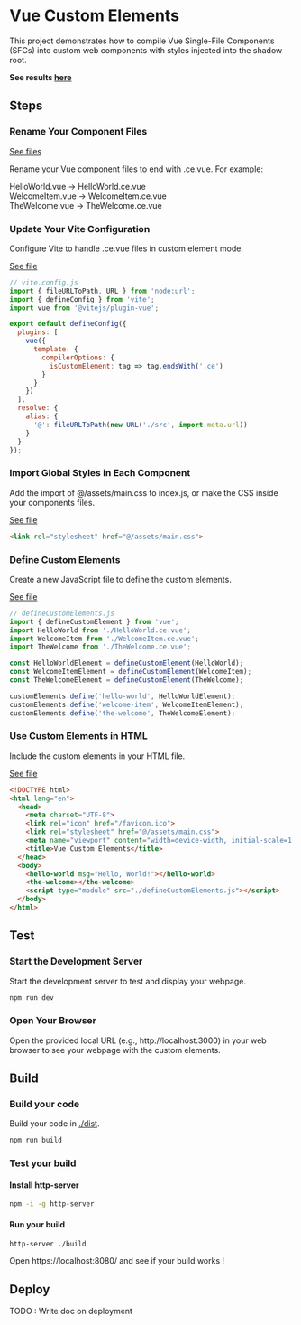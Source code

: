 # Vue Custom Elements

This project demonstrates how to compile Vue Single-File Components (SFCs) into custom web components with styles injected into the shadow root.

**See results [here](sillyash.github.io/vus-custom-web-component/)**

## Steps

### Rename Your Component Files

[See files](./src/components/)

Rename your Vue component files to end with .ce.vue. For example:

HelloWorld.vue -> HelloWorld.ce.vue \
WelcomeItem.vue -> WelcomeItem.ce.vue \
TheWelcome.vue -> TheWelcome.ce.vue

### Update Your Vite Configuration

Configure Vite to handle .ce.vue files in custom element mode.

[See file](./vite.config.js)

```js
// vite.config.js
import { fileURLToPath, URL } from 'node:url';
import { defineConfig } from 'vite';
import vue from '@vitejs/plugin-vue';

export default defineConfig({
  plugins: [
    vue({
      template: {
        compilerOptions: {
          isCustomElement: tag => tag.endsWith('.ce')
        }
      }
    })
  ],
  resolve: {
    alias: {
      '@': fileURLToPath(new URL('./src', import.meta.url))
    }
  }
});
```

### Import Global Styles in Each Component

Add the import of @/assets/main.css to index.js, or make the CSS inside your components files.

[See file](./index.html)

```html
<link rel="stylesheet" href="@/assets/main.css">
```

### Define Custom Elements

Create a new JavaScript file to define the custom elements.

[See file](./defineCustomElements.js)

```js
// defineCustomElements.js
import { defineCustomElement } from 'vue';
import HelloWorld from './HelloWorld.ce.vue';
import WelcomeItem from './WelcomeItem.ce.vue';
import TheWelcome from './TheWelcome.ce.vue';

const HelloWorldElement = defineCustomElement(HelloWorld);
const WelcomeItemElement = defineCustomElement(WelcomeItem);
const TheWelcomeElement = defineCustomElement(TheWelcome);

customElements.define('hello-world', HelloWorldElement);
customElements.define('welcome-item', WelcomeItemElement);
customElements.define('the-welcome', TheWelcomeElement);
```

### Use Custom Elements in HTML

Include the custom elements in your HTML file.

[See file](./index.html)

```html
<!DOCTYPE html>
<html lang="en">
  <head>
    <meta charset="UTF-8">
    <link rel="icon" href="/favicon.ico">
    <link rel="stylesheet" href="@/assets/main.css">
    <meta name="viewport" content="width=device-width, initial-scale=1.0">
    <title>Vue Custom Elements</title>
  </head>
  <body>
    <hello-world msg="Hello, World!"></hello-world>
    <the-welcome></the-welcome>
    <script type="module" src="./defineCustomElements.js"></script>
  </body>
</html>
```

## Test

### Start the Development Server

Start the development server to test and display your webpage.

```bash
npm run dev
```

### Open Your Browser

Open the provided local URL (e.g., http://localhost:3000) in your web browser to see your webpage with the custom elements.

## Build

### Build your code

Build your code in [./dist](./dist/).

```bash
npm run build
```

### Test your build

#### Install http-server

```bash
npm -i -g http-server
```

#### Run your build

```bash
http-server ./build
```

Open https://localhost:8080/ and see if your build works !

## Deploy

TODO : Write doc on deployment


